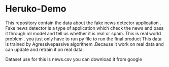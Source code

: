 # Heruko-Demo
This repository contain the data about the fake news detector application .
Fake news detector is a type of application which check the news and pass it through ml model and tell us whether it is real or spam.
This is real world problem .
you just only have to run py file to run the final product
This data is trained by Agressivepassive algorithem .Because it work on real data and can update and retrain it on real data.



Dataset use for this is news.csv you can download it from google
